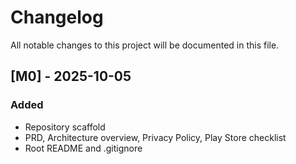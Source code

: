# Changelog

All notable changes to this project will be documented in this file.

## [M0] - 2025-10-05
### Added
- Repository scaffold
- PRD, Architecture overview, Privacy Policy, Play Store checklist
- Root README and .gitignore
